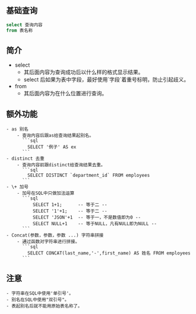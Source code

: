 ## 基础查询
```sql
select 查询内容
from 表名称
```
## 简介
- select 
    - 其后面内容为查询成功后以什么样的格式显示结果。
    - select 后如果为表中字段，最好使用\`字段\`着重号标明，防止引起歧义。
- from
    - 其后面内容为在什么位置进行查询。
    
    
## 额外功能
    - as 别名
        - 查询内容后跟as给查询结果起别名。
          ```sql
            SELECT '例子' AS ex
          ```
    - distinct 去重
        - 查询内容前跟distinct给查询结果去重。
          ```sql 
            SELECT DISTINCT `department_id` FROM employees
          ```
    - \+ 加号
        - 加号在SQL中只做加法运算
          ```sql
              SELECT 1+1;      -- 等于二 --
              SELECT '1'+1;    -- 等于二 --
              SELECT 'JSON'+1  -- 等于一，不是数值即为0 -- 
              SELECT NULL+1    -- 等于NULL，凡有NULL即为NULL --
          ```
    - Concat(参数，参数，参数 ...) 字符串拼接
        - 通过函数对字符串进行拼接。
          ```sql
            SELECT CONCAT(last_name,'-',first_name) AS 姓名 FROM employees
          ```
## 注意
    - 字符串在SQL中使用'单引号'。
    - 别名在SQL中使用"双引号"。
    - 表起别名后就不能用原始表名称了。